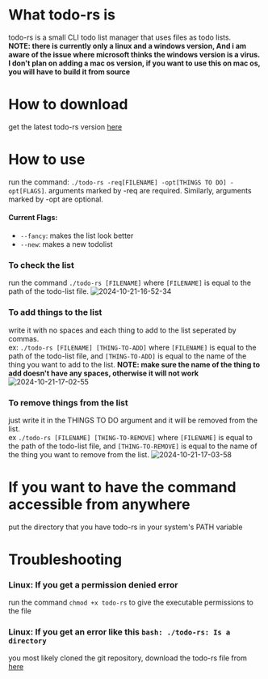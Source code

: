 # What todo-rs is
todo-rs is a small CLI todo list manager that uses files as todo lists. <br>
**NOTE: there is currently only a linux and a windows version, And i am aware of the issue where microsoft thinks the windows version is a virus. I don't plan on adding a mac os version, if you want to use this on mac os, you will have to build it from source**
# How to download
get the latest todo-rs version [here](https://github.com/DevThatCodes/todo-rs/releases/latest)
# How to use
run the command: `./todo-rs -req[FILENAME] -opt[THINGS TO DO] -opt[FLAGS]`.
arguments marked by -req are required. Similarly, arguments marked by -opt are optional.
#### Current Flags:
 - `--fancy`: makes the list look better
 - `--new`: makes a new todolist
### To check the list
run the command `./todo-rs [FILENAME]` where `[FILENAME]` is equal to the path of the todo-list file.
![2024-10-21-16-52-34](https://github.com/user-attachments/assets/70c4a268-5027-4516-85a6-c81f2810b6f6)

### To add things to the list
write it with no spaces and each thing to add to the list seperated by commas.<br>
ex: `./todo-rs [FILENAME] [THING-TO-ADD]` where `[FILENAME]` is equal to the path of the todo-list file, and `[THING-TO-ADD]` is equal to the name of the thing you want to add to the list. **NOTE: make sure the name of the thing to add doesn't have any spaces, otherwise it will not work**
![2024-10-21-17-02-55](https://github.com/user-attachments/assets/625315ce-2fae-43e5-afef-1f32c8ba91b7)

### To remove things from the list
just write it in the THINGS TO DO argument and it will be removed from the list.<br>
ex `./todo-rs [FILENAME] [THING-TO-REMOVE]` where `[FILENAME]` is equal to the path of the todo-list file, and `[THING-TO-REMOVE]` is equal to the name of the thing you want to remove from the list.
![2024-10-21-17-03-58](https://github.com/user-attachments/assets/42340b41-9b40-48c5-a78c-5f3a4b1abb24)

# If you want to have the command accessible from anywhere
put the directory that you have todo-rs in your system's PATH variable

# Troubleshooting
### Linux: If you get a permission denied error
run the command `chmod +x todo-rs` to give the executable permissions to the file
### Linux: If you get an error like this `bash: ./todo-rs: Is a directory`
you most likely cloned the git repository, download the todo-rs file from [here](https://github.com/DevThatCodes/todo-rs/releases/latest)
